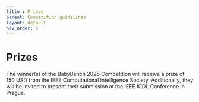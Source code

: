 ```yaml
---
title : Prizes
parent: Competition guidelines
layout: default
nav_order: 5
---
```


# Prizes

The winner(s) of the BabyBench 2025 Competition will receive a prize of 150 USD from the IEEE Computational Intelligence Society. Additionally, they will be invited to present their submission at the IEEE ICDL Conference in Prague. 